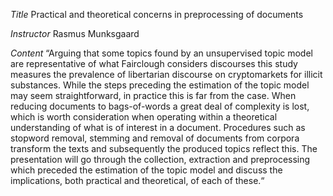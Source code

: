 

*Title*
Practical and theoretical concerns in preprocessing of documents

*Instructor*
Rasmus Munksgaard

*Content*
“Arguing that some topics found by an unsupervised topic model are representative of what Fairclough considers discourses this study measures the prevalence of libertarian discourse on cryptomarkets for illicit substances. While the steps preceding the estimation of the topic model may seem straightforward, in practice this is far from the case. When reducing documents to bags-of-words a great deal of complexity is lost, which is worth consideration when operating within a theoretical understanding of what is of interest in a document. Procedures such as stopword removal, stemming and removal of documents from corpora transform the texts and subsequently the produced topics reflect this. The presentation will go through the collection, extraction and preprocessing which preceded the estimation of the topic model and discuss the implications, both practical and theoretical, of each of these.“
